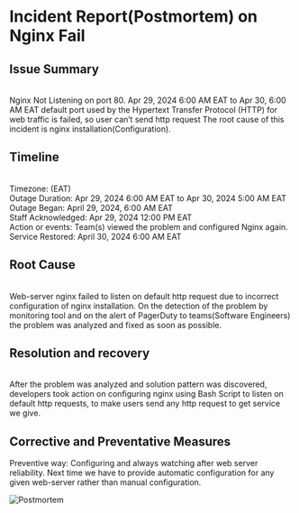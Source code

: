 # Incident Report(Postmortem) on Nginx Fail

<h2><b>Issue Summary</b></h2><br>
Nginx Not Listening on port 80.
Apr 29, 2024 6:00 AM EAT to Apr 30, 6:00 AM EAT
default port used by the Hypertext Transfer Protocol (HTTP) for web traffic is failed, so user can’t send http request
The root cause of this incident is nginx installation(Configuration).
<h2><b>Timeline</b></h2><br>
Timezone: (EAT) <br>
Outage Duration: Apr 29, 2024 6:00 AM EAT to Apr 30, 2024 5:00 AM EAT <br>
Outage Began: April 29, 2024, 6:00 AM EAT <br>
Staff Acknowledged: Apr 29, 2024 12:00 PM EAT <br>
Action or events: Team(s) viewed the problem and configured Nginx again. <br>
Service Restored: April 30, 2024 6:00 AM EAT <br>
<h2><b>Root Cause</b></h2><br>
Web-server nginx failed to listen on default http request due to incorrect configuration of nginx installation.
On the detection of the problem by monitoring tool and on the alert of PagerDuty to teams(Software Engineers) the problem was analyzed and fixed as soon as possible.
<h2><b>Resolution and recovery</b></h2><br>
After the problem was analyzed and solution pattern was discovered, developers took action on configuring nginx using Bash Script to listen on default http requests, to make users send any http request to get service we give.
<h2><b>Corrective and Preventative Measures</b></h2>
Preventive way: Configuring and always watching after web server reliability.
Next time we have to provide automatic configuration for any given web-server rather than manual configuration.

![Postmortem](https://docs.google.com/document/d/1H5b9YQifaAIOlDXoXpFcNt0nnkwAgyY-MzoOM3tKU7s/edit?usp=sharing)
